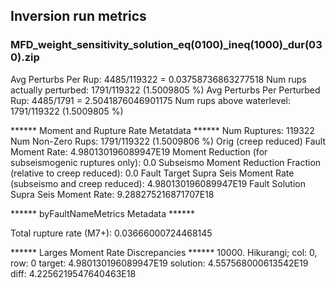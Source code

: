 ## Inversion run metrics

### MFD_weight_sensitivity_solution_eq(0100)_ineq(1000)_dur(030).zip


Avg Perturbs Per Rup: 4485/119322 = 0.03758736863277518
Num rups actually perturbed: 1791/119322 (1.5009805 %)
Avg Perturbs Per Perturbed Rup: 4485/1791 = 2.5041876046901175
Num rups above waterlevel: 1791/119322 (1.5009805 %)


****** Moment and Rupture Rate Metatdata ******
Num Ruptures: 119322
Num Non-Zero Rups: 1791/119322 (1.5009806 %)
Orig (creep reduced) Fault Moment Rate: 4.980130196089947E19
Moment Reduction (for subseismogenic ruptures only): 0.0
Subseismo Moment Reduction Fraction (relative to creep reduced): 0.0
Fault Target Supra Seis Moment Rate (subseismo and creep reduced): 4.980130196089947E19
Fault Solution Supra Seis Moment Rate: 9.288275216871707E18


****** byFaultNameMetrics Metadata ******

Total rupture rate (M7+): 0.03666000724468145


****** Larges Moment Rate Discrepancies ******
10000. Hikurangi; col: 0, row: 0	target: 4.980130196089947E19	solution: 4.557568000613542E19	diff: 4.2256219547640463E18
